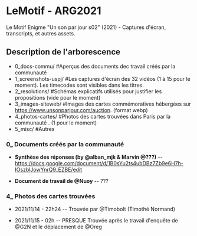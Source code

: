 # LeMotif - ARG2021
Le Motif Enigme "Un son par jour s02" (2021) - Captures d'écran, transcripts, et autres assets.

## Description de l'arborescence
- 0_docs-commu/ #Aperçus des documents dec travail créés par la communauté
- 1_screenshots-uspj/ #Les captures d'écran des 32 vidéos (1 à 15 pour le moment). Les timecodes sont visibles dans les titres.
- 2_resolutions/ #Schémas explicatifs utilisés pour justifier les propositions (vide pour le moment)
- 3_images-siteweb/ #Images des cartes commémoratives hébergées sur https://www.unsonparjour.com/auction. (format webp)
- 4_photos-cartes/ #Photos des cartes trouvées dans Paris par la communauté . (1 pour le moment)
- 5_misc/ #Autres 

### 0_ Documents créés par la communauté ###
- **Synthèse des réponses (by @alban_mjk & Marvin @???)**
-- https://docs.google.com/document/d/1B0sYu2ts4ubDBz7Zb9e6H7h-IOszblJowYnrQ9_EZBE/edit

- **Document de travail de @Nuoy**
-- ???

### 4_ Photos des cartes trouvées

- 2021/11/14 - 22h24
-- Trouvée par @Timobolt (Timothé Normand)

- 2021/11/15 - 02h
-- PRESQUE Trouvée après le travail d'enquête de @G2N et le déplacement de @Oreg
